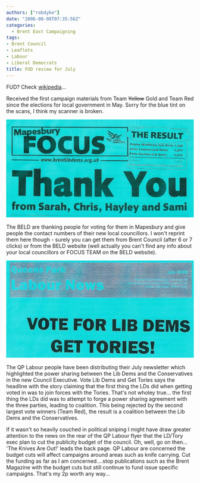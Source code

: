 ```yaml
---
authors: ["robdyke"]
date: "2006-08-08T07:35:56Z"
categories:
  - Brent East Campaigning
tags:
- Brent Council
- Leaflets
- Labour
- Liberal Democrats
title: FUD review for July
---
```

FUD? Check [wikipedia](http://en.wikipedia.org/wiki/Fud#Non-computer_uses "Definition: FUD - Non-computer uses")...

Received the first campaign materials from Team <strike>Yellow</strike> Gold and Team Red since the elections for local government in May. Sorry for the blue tint on the scans, I think my scanner is broken.
  
<a title="BELD Thanks for voting for us." class="imagelink" rel="attachment" id="p141" href="http://www.robdyke.com/bec/?attachment_id=141"><img alt="BELD Thanks for voting for us." id="image141" src="/pubfiles/2006/08/scan0003.jpg" /></a>

The BELD are thanking people for voting for them in Mapesbury and give people the contact numbers of their new local councillors. I won't reprint them here though - surely you can get them from Brent Council (after 6 or 7 clicks) or from the BELD website (well actually you can't find any info about your local councillors or FOCUS TEAM on the BELD website).
  
<a title="QP Labour - Vote Yellow Get Blue " class="imagelink" rel="attachment" id="p142" href="http://www.robdyke.com/bec/?attachment_id=142"><img alt="QP Labour - Vote Yellow Get Blue " id="image142" src="/pubfiles/2006/08/scan0001.jpg" /></a>

The QP Labour people have been distributing their July newsletter which highlighted the power sharing between the Lib Dems and the Conservatives in the new Council Executive. Vote Lib Dems and Get Tories says the headline with the story claiming that the first thing the LDs did when getting voted in was to join forces with the Tories. That's not wholey true... the first thing the LDs did was to attempt to forge a power sharing agreement with the three parties, leading to coalition. This being rejected by the second largest vote winners (Team Red), the result is a coalition between the Lib Dems and the Conservatives.
  
If it wasn't so heavily couched in political sniping I might have draw greater attention to the news on the rear of the QP Labour flyer that the LD/Tory exec plan to cut the publicity budget of the council. Oh, well, go on then... 'The Knives Are Out!' leads the back page. QP Labour are concerned the budget cuts will affect campaigns around areas such as knife carrying. Cut the funding as far as I am concerned....stop publications such as the Brent Magazine with the budget cuts but still continue to fund issue specific campaigns. That's my 2p worth any way...